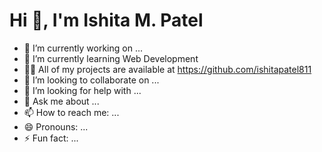 # Hi 👋, I'm Ishita M. Patel

- 🔭 I’m currently working on ...
- 🌱 I’m currently learning Web Development 
- 👨‍💻 All of my projects are available at https://github.com/ishitapatel811
- 👯 I’m looking to collaborate on ...
- 🤔 I’m looking for help with ...
- 💬 Ask me about ...
- 📫 How to reach me: ...
- 😄 Pronouns: ...
- ⚡ Fun fact: ...

